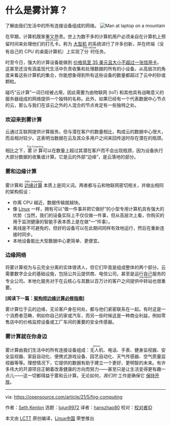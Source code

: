 [#]: subject: (What is fog computing?)
[#]: via: (https://opensource.com/article/21/5/fog-computing)
[#]: author: (Seth Kenlon https://opensource.com/users/seth)
[#]: collector: (lujun9972)
[#]: translator: (hanszhao80)
[#]: reviewer: ( )
[#]: publisher: ( )
[#]: url: ( )

什么是雾计算？
======
了解由我们生活中的所有连接设备组成的网络。
![Man at laptop on a mountain][1]

在早期，计算机既笨重又昂贵。世上为数不多的计算机用户必须亲自在计算机上预留时间来处理他们的<ruby>打孔卡<rt>punchcards</rt></ruby>。称为 [大型机][2] 的系统进行了许多创新，并在终端（没有自己的 CPU 的桌面计算机）上实现了<ruby>分时<rt>time-shared</rt></ruby>任务。

时至今日，强大的计算设备能做到 [价格低至 35 美元且大小不超过一张信用卡][3]。这甚至还没有涵盖现代生活中负责收集和处理数据的所有的小设备。从高层次的角度来看这些计算机的集合，你能想象得到所有这些设备的数量都超过了云中的砂或颗粒。

碰巧“云计算”一词已经被占用，因此需要为由物联网 (IoT) 和其他具有战略意义的服务器组成的网络提供一个独特的名称。此外，如果已经有一个代表数据中心节点的云，那么与我们在该云之外的人混合的节点肯定有一些独特之处。

### 欢迎来到雾计算

云通过互联网提供计算服务。但与潜在客户的数量相比，构成云的数据中心很大，而且相对较少。这表明当数据在云及其众多用户之间来回传送时存在潜在的瓶颈。

相比之下，<ruby>雾计算<rt>Fog Computing</rt></ruby>可以在数量上超过其潜在客户而不会出现瓶颈，因为设备执行大部分数据的收集或计算。它是云的外部“边缘”，是云落地的部分。

### 雾和边缘计算

雾计算和 [<ruby>边缘计算<rt>edge computing</rt></ruby>][4] 本质上是同义词。两者都与云和物联网密切相关，并做出相同的架构假设：

- 你离 CPU 越近，数据传输就越快。
- 像 [Linux][5] 一样，拥有可以“做一件事并把它做好”的小型专用计算机具有强大的优势（当然，我们的设备实际上不仅仅做一件事，但从高层次上看，你购买的用于监测健康的智能手表本质上是在做“一“件事）。
- 离线是不可避免的，但好的设备可以在此期间同样有效地运行，然后在重新连接时同步。
- 本地设备能比大型数据中心更简单、更便宜。

### 边缘网络

将雾计算视为与云完全分离的实体很诱人，但它们毕竟是组成整体的两个部分。云需要数字企业的基础设施，包括公共云提供商、电信公司，甚至是运行自己服务的专业公司。本地化服务对于在云核心与其数以百万计的客户之间提供<ruby>中转站<rt>waystations</rt></ruby>也很重要。

**[阅读下一篇：[架构师边缘计算必修指南][6]]**

雾计算位于云的边缘，无论客户身在何处，都与他们紧密联系在一起。有时这是一个消费者范畴，例如你自己的家或汽车，而另一些时候这是一种商业利益，例如零售店中的价格监控设备或工厂车间的重要的安全传感器。

### 雾计算就在你身边

雾计算由我们生活中的所有连接设备组成：<ruby>无人机<rt>drones</rt></ruby>、电话、手表、健身监视器、安全监视器、家庭自动化、便携式游戏设备、园艺自动化、天气传感器、空气质量监视器等等。理想情况下，它提供的数据有助于建立一个更好、更明智的未来。有许多伟大的开源项目正朝着改善健康的方向而努力——甚至只是让生活变得更有趣一点儿——这一切都得益于雾和云计算。无论如何，_我们的_ 工作是确保它 [保持开放][7]。

--------------------------------------------------------------------------------

via: https://opensource.com/article/21/5/fog-computing

作者：[Seth Kenlon][a]
选题：[lujun9972][b]
译者：[hanszhao80](https://github.com/hanszhao80)
校对：[校对者ID](https://github.com/校对者ID)

本文由 [LCTT](https://github.com/LCTT/TranslateProject) 原创编译，[Linux中国](https://linux.cn/) 荣誉推出

[a]: https://opensource.com/users/seth
[b]: https://github.com/lujun9972
[1]: https://opensource.com/sites/default/files/styles/image-full-size/public/lead-images/computer_laptop_code_programming_mountain_view.jpg?itok=yx5buqkr (Man at laptop on a mountain)
[2]: https://opensource.com/article/19/9/linux-mainframes-part-1
[3]: https://opensource.com/resources/raspberry-pi
[4]: https://www.redhat.com/en/topics/edge-computing/what-is-edge-computing
[5]: https://opensource.com/resources/linux
[6]: https://www.redhat.com/architect/edge-computing-essentials
[7]: https://opensource.com/article/20/10/keep-cloud-open
